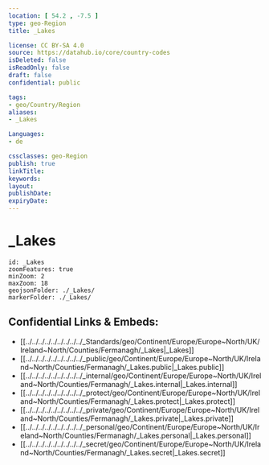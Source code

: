 ```yaml
---
location: [ 54.2 , -7.5 ] 
type: geo-Region
title: _Lakes

license: CC BY-SA 4.0
source: https://datahub.io/core/country-codes
isDeleted: false
isReadOnly: false
draft: false
confidential: public

tags:
- geo/Country/Region
aliases:
- _Lakes

Languages:
- de

cssclasses: geo-Region
publish: true
linkTitle: 
keywords: 
layout: 
publishDate: 
expiryDate: 
---
```


# _Lakes

```leaflet
id: _Lakes
zoomFeatures: true 
minZoom: 2 
maxZoom: 18
geojsonFolder: ./_Lakes/
markerFolder: ./_Lakes/
```


## Confidential Links & Embeds: 
- [[../../../../../../../../../_Standards/geo/Continent/Europe/Europe~North/UK/Ireland~North/Counties/Fermanagh/_Lakes|_Lakes]] 
- [[../../../../../../../../../_public/geo/Continent/Europe/Europe~North/UK/Ireland~North/Counties/Fermanagh/_Lakes.public|_Lakes.public]] 
- [[../../../../../../../../../_internal/geo/Continent/Europe/Europe~North/UK/Ireland~North/Counties/Fermanagh/_Lakes.internal|_Lakes.internal]] 
- [[../../../../../../../../../_protect/geo/Continent/Europe/Europe~North/UK/Ireland~North/Counties/Fermanagh/_Lakes.protect|_Lakes.protect]] 
- [[../../../../../../../../../_private/geo/Continent/Europe/Europe~North/UK/Ireland~North/Counties/Fermanagh/_Lakes.private|_Lakes.private]] 
- [[../../../../../../../../../_personal/geo/Continent/Europe/Europe~North/UK/Ireland~North/Counties/Fermanagh/_Lakes.personal|_Lakes.personal]] 
- [[../../../../../../../../../_secret/geo/Continent/Europe/Europe~North/UK/Ireland~North/Counties/Fermanagh/_Lakes.secret|_Lakes.secret]] 

